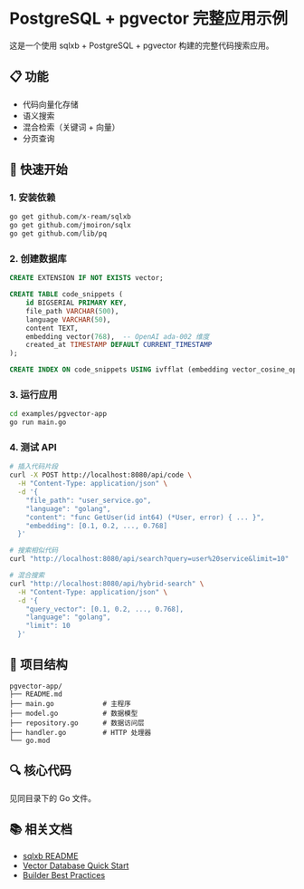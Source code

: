 # PostgreSQL + pgvector 完整应用示例

这是一个使用 sqlxb + PostgreSQL + pgvector 构建的完整代码搜索应用。

## 📋 功能

- 代码向量化存储
- 语义搜索
- 混合检索（关键词 + 向量）
- 分页查询

## 🚀 快速开始

### 1. 安装依赖

```bash
go get github.com/x-ream/sqlxb
go get github.com/jmoiron/sqlx
go get github.com/lib/pq
```

### 2. 创建数据库

```sql
CREATE EXTENSION IF NOT EXISTS vector;

CREATE TABLE code_snippets (
    id BIGSERIAL PRIMARY KEY,
    file_path VARCHAR(500),
    language VARCHAR(50),
    content TEXT,
    embedding vector(768),  -- OpenAI ada-002 维度
    created_at TIMESTAMP DEFAULT CURRENT_TIMESTAMP
);

CREATE INDEX ON code_snippets USING ivfflat (embedding vector_cosine_ops);
```

### 3. 运行应用

```bash
cd examples/pgvector-app
go run main.go
```

### 4. 测试 API

```bash
# 插入代码片段
curl -X POST http://localhost:8080/api/code \
  -H "Content-Type: application/json" \
  -d '{
    "file_path": "user_service.go",
    "language": "golang",
    "content": "func GetUser(id int64) (*User, error) { ... }",
    "embedding": [0.1, 0.2, ..., 0.768]
  }'

# 搜索相似代码
curl "http://localhost:8080/api/search?query=user%20service&limit=10"

# 混合搜索
curl "http://localhost:8080/api/hybrid-search" \
  -H "Content-Type: application/json" \
  -d '{
    "query_vector": [0.1, 0.2, ..., 0.768],
    "language": "golang",
    "limit": 10
  }'
```

## 📁 项目结构

```
pgvector-app/
├── README.md
├── main.go            # 主程序
├── model.go           # 数据模型
├── repository.go      # 数据访问层
├── handler.go         # HTTP 处理器
└── go.mod
```

## 🔍 核心代码

见同目录下的 Go 文件。

## 📚 相关文档

- [sqlxb README](../../README.md)
- [Vector Database Quick Start](../../doc/VECTOR_QUICKSTART.md)
- [Builder Best Practices](../../doc/BUILDER_BEST_PRACTICES.md)

